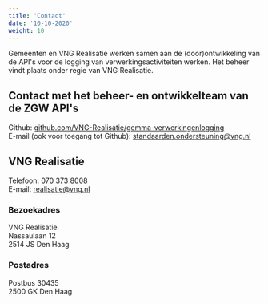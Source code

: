 ```yaml
---
title: 'Contact'
date: '10-10-2020'
weight: 10
---
```


Gemeenten en VNG Realisatie werken samen aan de (door)ontwikkeling van de API's voor de logging van verwerkingsactiviteiten werken. Het beheer vindt plaats onder regie van VNG Realisatie.

## Contact met het beheer- en ontwikkelteam van de ZGW API's
Github: [github.com/VNG-Realisatie/gemma-verwerkingenlogging](https://github.com/VNG-Realisatie/gemma-verwerkingenlogging)  
E-mail (ook voor toegang tot Github): [standaarden.ondersteuning@vng.nl](mailto:standaarden.ondersteuning@vng.nl)

## VNG Realisatie
Telefoon: [070 373 8008](tel:0031703738008)  
E-mail: [realisatie@vng.nl](mailto:realisatie@vng.nl)

### Bezoekadres
VNG Realisatie  
Nassaulaan 12  
2514 JS Den Haag

### Postadres
Postbus 30435  
2500 GK Den Haag
